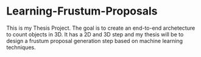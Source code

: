 # Learning-Frustum-Proposals

This is my Thesis Project. The goal is to create an end-to-end archetecture to count objects in 3D. 
It has a 2D and 3D step and my thesis will be to design a frustum proposal generation step based on machine learning techniques.

